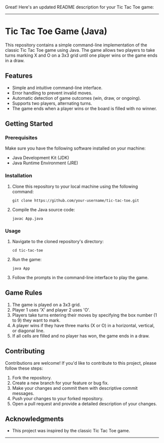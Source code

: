 Great! Here's an updated README description for your Tic Tac Toe game:

---

# Tic Tac Toe Game (Java)

This repository contains a simple command-line implementation of the classic Tic Tac Toe game using Java. The game allows two players to take turns marking X and O on a 3x3 grid until one player wins or the game ends in a draw.

## Features

- Simple and intuitive command-line interface.
- Error handling to prevent invalid moves.
- Automatic detection of game outcomes (win, draw, or ongoing).
- Supports two players, alternating turns.
- The game ends when a player wins or the board is filled with no winner.

## Getting Started

### Prerequisites

Make sure you have the following software installed on your machine:

- Java Development Kit (JDK)
- Java Runtime Environment (JRE)

### Installation

1. Clone this repository to your local machine using the following command:

   ```shell
   git clone https://github.com/your-username/tic-tac-toe.git
   ```

2. Compile the Java source code:

   ```shell
   javac App.java
   ```

### Usage

1. Navigate to the cloned repository's directory:

   ```shell
   cd tic-tac-toe
   ```

2. Run the game:

   ```shell
   java App
   ```

3. Follow the prompts in the command-line interface to play the game.

## Game Rules

1. The game is played on a 3x3 grid.
2. Player 1 uses 'X' and player 2 uses 'O'.
3. Players take turns entering their moves by specifying the box number (1 to 9) they want to mark.
4. A player wins if they have three marks (X or O) in a horizontal, vertical, or diagonal line.
5. If all cells are filled and no player has won, the game ends in a draw.

## Contributing

Contributions are welcome! If you'd like to contribute to this project, please follow these steps:

1. Fork the repository.
2. Create a new branch for your feature or bug fix.
3. Make your changes and commit them with descriptive commit messages.
4. Push your changes to your forked repository.
5. Open a pull request and provide a detailed description of your changes.

## Acknowledgments

- This project was inspired by the classic Tic Tac Toe game.

---
